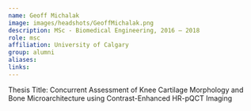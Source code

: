 ```yaml
---
name: Geoff Michalak
image: images/headshots/GeoffMichalak.png
description: MSc - Biomedical Engineering, 2016 – 2018
role: msc
affiliation: University of Calgary
group: alumni
aliases: 
links:
---
```


Thesis Title: Concurrent Assessment of Knee Cartilage Morphology and Bone Microarchitecture using Contrast-Enhanced HR-pQCT Imaging